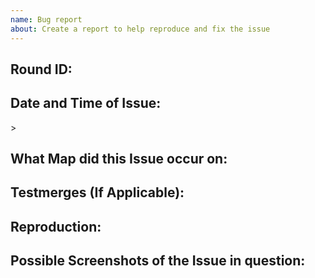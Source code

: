 ```yaml
---
name: Bug report
about: Create a report to help reproduce and fix the issue
---
```

<!-- Write **BELOW** The Headers and **ABOVE** The comments else it may not be viewable -->
## Round ID:

<!--- **INCLUDE THE ROUND ID** [Round ID]: # (It can be found in the Status panel -->

## Date and Time of Issue:

<!-- When did you encounter this issue for the first time. Please make sure that the time listed is in UTC-5/EST -->>

## What Map did this Issue occur on:

<!-- This is especially important to fill out if your issue pertains to a specific map. -->

## Testmerges (If Applicable):

<!-- If you're certain the issue is to be caused by a test merge [OOC tab -> Show Server Revision], report it in the pull request's comment section rather than on the tracker(If you're unsure you can refer to the issue number by prefixing said number with #. The issue number can be found beside the title after submitting it to the tracker).If no testmerges are active, feel free to remove this section. -->

## Reproduction:

<!-- Explain your issue in detail, including the steps to reproduce it. Issues without proper reproduction steps or explanation are open to being ignored/closed by maintainers.-->

<!-- **For Staff Members:** Oddities induced by var-edits and other admin tools are not necessarily bugs. Verify that your issues occur under regular circumstances before reporting them.
Please also make sure to check the Debug Menu for any runtimes that may possibly be related to this issue and include them too-->

## Possible Screenshots of the Issue in question:
